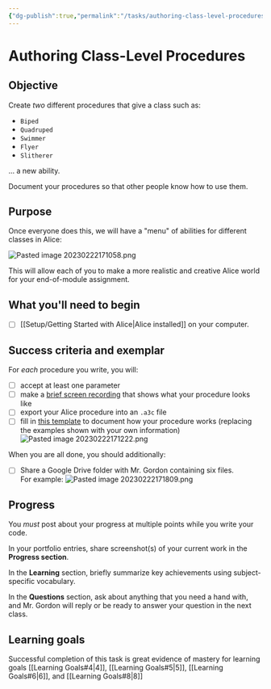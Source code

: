 ```yaml
---
{"dg-publish":true,"permalink":"/tasks/authoring-class-level-procedures/","tags":["A1.1","A1.2","A1.3","C1.1","C1.2","C1.3","C1.4","C1.5","C2.7","C3.1","C3.2","C3.3","C3.4","C3.5"],"dgHomeLink":true,"dgShowToc":true}
---
```


# Authoring Class-Level Procedures

## Objective

Create *two* different procedures that give a class such as: 
- `Biped`
- `Quadruped`
- `Swimmer`
- `Flyer`
- `Slitherer`
  
... a new ability. 

Document your procedures so that other people know how to use them.

## Purpose

Once everyone does this, we will have a "menu" of abilities for different classes in Alice:

![Pasted image 20230222171058.png](/img/user/Media/Pasted%20image%2020230222171058.png)

This will allow each of you to make a more realistic and creative Alice world for your end-of-module assignment.

## What you'll need to begin
- [ ] [[Setup/Getting Started with Alice\|Alice installed]] on your computer.

## Success criteria and exemplar

For *each* procedure you write, you will:

- [ ] accept at least one parameter
- [ ] make a [brief screen recording](https://drive.google.com/file/d/1R6MeplH1Sf-8C8w7Yql393CQ19C4tpad/view) that shows what your procedure looks like
- [ ] export your Alice procedure into an `.a3c` file
- [ ] fill in [this template](https://docs.google.com/document/d/1_LakGY9NncwgEwylJX11jS6Vlzz2YejJ7fAV4q2Uo8s/copy) to document how your procedure works (replacing the examples shown with your own information)
      ![Pasted image 20230222171222.png](/img/user/Media/Pasted%20image%2020230222171222.png)

When you are all done, you should additionally:

- [ ] Share a Google Drive folder with  Mr. Gordon containing six files.<br/>
 For example:
    ![Pasted image 20230222171809.png](/img/user/Media/Pasted%20image%2020230222171809.png)

## Progress

You *must* post about your progress at multiple points while you write your code.

In your portfolio entries, share screenshot(s) of your current work in the **Progress section**.

In the **Learning** section, briefly summarize key achievements using subject-specific vocabulary.

In the **Questions** section, ask about anything that you need a hand with, and Mr. Gordon will reply or be ready to answer your question in the next class.

## Learning goals
Successful completion of this task is great evidence of mastery for learning goals [[Learning Goals#4\|4]], [[Learning Goals#5\|5]], [[Learning Goals#6\|6]], and [[Learning Goals#8\|8]]